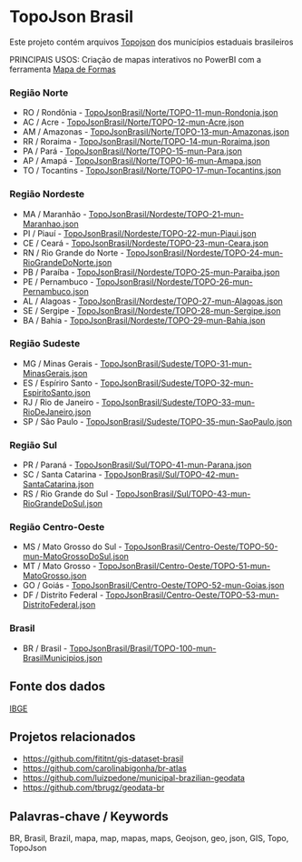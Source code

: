 
TopoJson Brasil
===================

Este projeto contém arquivos [Topojson](https://github.com/topojson) dos municípios estaduais brasileiros

PRINCIPAIS USOS: Criação de mapas interativos no PowerBI com a ferramenta [Mapa de Formas](https://docs.microsoft.com/pt-br/power-bi/visuals/desktop-shape-map)


### Região Norte

* RO / Rondônia - [TopoJsonBrasil/Norte/TOPO-11-mun-Rondonia.json](TopoJsonBrasil/Norte/TOPO-11-mun-Rondonia.json)
* AC / Acre - [TopoJsonBrasil/Norte/TOPO-12-mun-Acre.json](TopoJsonBrasil/Norte/TOPO-12-mun-Acre.json)
* AM / Amazonas - [TopoJsonBrasil/Norte/TOPO-13-mun-Amazonas.json](TopoJsonBrasil/Norte/TOPO-13-mun-Amazonas.json)
* RR / Roraima - [TopoJsonBrasil/Norte/TOPO-14-mun-Roraima.json](TopoJsonBrasil/Norte/TOPO-14-mun-Roraima.json)
* PA / Pará  - [TopoJsonBrasil/Norte/TOPO-15-mun-Para.json](TopoJsonBrasil/Norte/TOPO-21-mun-Para.json)
* AP / Amapá - [TopoJsonBrasil/Norte/TOPO-16-mun-Amapa.json](TopoJsonBrasil/Norte/TOPO-16-mun-Amapa.json)
* TO / Tocantins - [TopoJsonBrasil/Norte/TOPO-17-mun-Tocantins.json](TopoJsonBrasil/Norte/TOPO-17-mun-Tocantins.json)


### Região Nordeste
* MA / Maranhão - [TopoJsonBrasil/Nordeste/TOPO-21-mun-Maranhao.json](TopoJsonBrasil/Nordeste/TOPO-21-mun-Maranhao.json)
* PI / Piauí - [TopoJsonBrasil/Nordeste/TOPO-22-mun-Piaui.json](TopoJsonBrasil/Nordeste/TOPO-22-mun-Piaui.json)
* CE / Ceará - [TopoJsonBrasil/Nordeste/TOPO-23-mun-Ceara.json](TopoJsonBrasil/Nordeste/TOPO-23-mun-Ceara.json)
* RN / Rio Grande do Norte - [TopoJsonBrasil/Nordeste/TOPO-24-mun-RioGrandeDoNorte.json](TopoJsonBrasil/Nordeste/TOPO-24-mun-RioGrandeDoNorte.json)
* PB / Paraíba - [TopoJsonBrasil/Nordeste/TOPO-25-mun-Paraiba.json](TopoJsonBrasil/Nordeste/TOPO-25-mun-Paraiba.json)
* PE / Pernambuco - [TopoJsonBrasil/Nordeste/TOPO-26-mun-Pernambuco.json](TopoJsonBrasil/Nordeste/TOPO-26-mun-Pernambuco.json)
* AL / Alagoas - [TopoJsonBrasil/Nordeste/TOPO-27-mun-Alagoas.json](TopoJsonBrasil/Nordeste/TOPO-27-mun-Alagoas.json)
* SE / Sergipe - [TopoJsonBrasil/Nordeste/TOPO-28-mun-Sergipe.json](TopoJsonBrasil/Nordeste/TOPO-28-mun-Sergipe.json)
* BA / Bahia - [TopoJsonBrasil/Nordeste/TOPO-29-mun-Bahia.json](TopoJsonBrasil/Nordeste/TOPO-29-mun-Bahia.json)


### Região Sudeste
* MG / Minas Gerais - [TopoJsonBrasil/Sudeste/TOPO-31-mun-MinasGerais.json](TopoJsonBrasil/Sudeste/TOPO-31-mun-MinasGerais.json)
* ES / Espíriro Santo - [TopoJsonBrasil/Sudeste/TOPO-32-mun-EspiritoSanto.json](TopoJsonBrasil/Sudeste/TOPO-32-mun-EspiritoSanto.json)
* RJ / Rio de Janeiro - [TopoJsonBrasil/Sudeste/TOPO-33-mun-RioDeJaneiro.json](TopoJsonBrasil/Sudeste/TOPO-33-mun-RioDeJaneiro.json)
* SP / São Paulo - [TopoJsonBrasil/Sudeste/TOPO-35-mun-SaoPaulo.json](TopoJsonBrasil/Sudeste/TOPO-35-mun-SaoPaulo.json)


### Região Sul
* PR / Paraná - [TopoJsonBrasil/Sul/TOPO-41-mun-Parana.json](TopoJsonBrasil/Sul/TOPO-41-mun-Parana.json)
* SC / Santa Catarina - [TopoJsonBrasil/Sul/TOPO-42-mun-SantaCatarina.json](TopoJsonBrasil/Sul/TOPO-42-mun-SantaCatarina.json)
* RS / Rio Grande do Sul - [TopoJsonBrasil/Sul/TOPO-43-mun-RioGrandeDoSul.json](TopoJsonBrasil/Sul/TOPO-43-mun-RioGrandeDoSul.json)


### Região Centro-Oeste
* MS / Mato Grosso do Sul - [TopoJsonBrasil/Centro-Oeste/TOPO-50-mun-MatoGrossoDoSul.json](TopoJsonBrasil/Centro-Oeste/TOPO-50-mun-MatoGrossoDoSul.json)
* MT / Mato Grosso - [TopoJsonBrasil/Centro-Oeste/TOPO-51-mun-MatoGrosso.json](TopoJsonBrasil/Centro-Oeste/TOPO-51-mun-MatoGrosso.json)
* GO / Goiás - [TopoJsonBrasil/Centro-Oeste/TOPO-52-mun-Goias.json](TopoJsonBrasil/Centro-Oeste/TOPO-52-mun-Goias.json)
* DF / Distrito Federal - [TopoJsonBrasil/Centro-Oeste/TOPO-53-mun-DistritoFederal.json](TopoJsonBrasil/Centro-Oeste/TOPO-53-mun-DistritoFederal.json) 


### Brasil
* BR / Brasil - [TopoJsonBrasil/Brasil/TOPO-100-mun-BrasilMunicipios.json](TopoJsonBrasil/Brasil/TOPO-100-mun-BrasilMunicipios.json)


Fonte dos dados
---------------
[IBGE](http://ibge.gov.br/)


Projetos relacionados
--------------------- 
* https://github.com/fititnt/gis-dataset-brasil
* https://github.com/carolinabigonha/br-atlas
* https://github.com/luizpedone/municipal-brazilian-geodata
* https://github.com/tbrugz/geodata-br


Palavras-chave / Keywords
-------------------------
BR, Brasil, Brazil, mapa, map, mapas, maps, Geojson, geo, json, GIS, Topo, TopoJson
